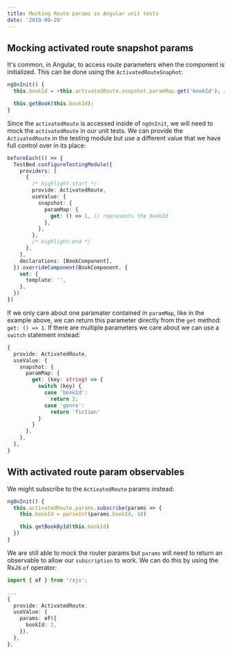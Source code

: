 ```yaml
---
title: Mocking Route params in Angular unit tests
date: '2019-09-29'
---
```


## Mocking activated route snapshot params

It's common, in Angular, to access route parameters when the component is initialized. This can be done using the `ActivatedRouteSnaphot`:

```typescript:title=book.component.ts
ngOnInit() {
  this.bookId = +this.activatedRoute.snapshot.paramMap.get('bookId'); // highlight-line

  this.getBook(this.bookId);
}
```

Since the `activatedRoute` is accessed inside of `ngOnInit`, we will need to mock the `activatedRoute` in our unit tests. We can provide the `ActivatedRoute` in the testing module but use a different value that we have full control over in its place:

```typescript:title=book.component.spec.ts
beforeEach(() => {
  TestBed.configureTestingModule({
    providers: [
      {
        /* highlight-start */
        provide: ActivatedRoute,
        useValue: {
          snapshot: {
            paramMap: {
              get: () => 1, // represents the bookId
            },
          },
        },
        /* highlight-end */
      },
    ],
    declarations: [BookComponent],
  }).overrideComponent(BookComponent, {
    set: {
      template: '',
    },
  })
})
```

If we only care about one paramater contained in `paramMap`, like in the example above, we can return this parameter directly from the `get` method: `get: () => 1`. If there are multiple parameters we care about we can use a `switch` statement instead:

```typescript
{
  provide: ActivatedRoute,
  useValue: {
    snapshot: {
      paramMap: {
        get: (key: string) => {
          switch (key) {
            case 'bookId':
              return 2;
            case 'genre':
              return 'fiction'
          }
        }
      },
    },
  },
}
```

## With activated route param observables

We might subscribe to the `ActivatedRoute` params instead:

```typescript
ngOnInit() {
  this.activatedRoute.params.subscribe(params => {
    this.bookId = parseInt(params.bookId, 10)

    this.getBookById(this.bookId)
  })
}
```

We are still able to mock the router params but `params` will need to return an observable to allow our `subscription` to work. We can do this by using the RxJs `of` operator:

```typescript
import { of } from 'rxjs';

...
{
  provide: ActivatedRoute,
  useValue: {
    params: of({
      bookId: 2,
    }),
  },
},
```
